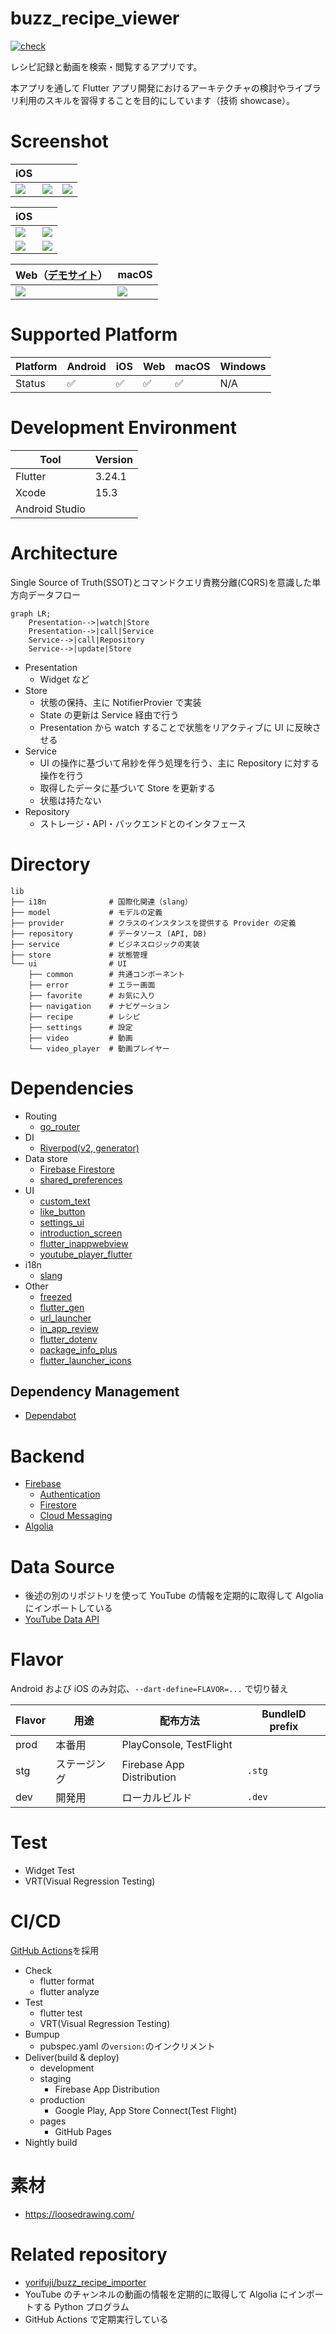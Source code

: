 # buzz_recipe_viewer

[![check](https://github.com/yorifuji/buzz_recipe_viewer/actions/workflows/check.yml/badge.svg?branch=main)](https://github.com/yorifuji/buzz_recipe_viewer/actions/workflows/check.yml)

レシピ記録と動画を検索・閲覧するアプリです。

本アプリを通して Flutter アプリ開発におけるアーキテクチャの検討やライブラリ利用のスキルを習得することを目的にしています（技術 showcase）。

# Screenshot

| iOS                            |                                |                                |
| ------------------------------ | ------------------------------ | ------------------------------ |
| ![](./images/walkthrough1.png) | ![](./images/walkthrough2.png) | ![](./images/walkthrough3.png) |

| iOS                           |                               |
| ----------------------------- | ----------------------------- |
| ![](./images/screenshot1.png) | ![](./images/screenshot2.png) |
| ![](./images/screenshot3.png) | ![](./images/screenshot4.png) |

| Web（[デモサイト](https://buzz.yorifuji.dev/)） | macOS                         |
| ----------------------------------------------- | ----------------------------- |
| ![](./images/screenshot5.png)                   | ![](./images/screenshot6.png) |

# Supported Platform

| Platform | Android | iOS | Web | macOS | Windows |
| -------- | ------- | --- | --- | ----- | ------- |
| Status   | ✅      | ✅  | ✅  | ✅    | N/A     |

# Development Environment

| Tool           | Version |
| -------------- | ------- |
| Flutter        | 3.24.1  |
| Xcode          | 15.3    |
| Android Studio |         |

# Architecture

Single Source of Truth(SSOT)とコマンドクエリ責務分離(CQRS)を意識した単方向データフロー

```mermaid
graph LR;
    Presentation-->|watch|Store
    Presentation-->|call|Service
    Service-->|call|Repository
    Service-->|update|Store
```

- Presentation
  - Widget など
- Store
  - 状態の保持、主に NotifierProvier で実装
  - State の更新は Service 経由で行う
  - Presentation から watch することで状態をリアクティブに UI に反映させる
- Service
  - UI の操作に基づいて帛紗を伴う処理を行う、主に Repository に対する操作を行う
  - 取得したデータに基づいて Store を更新する
  - 状態は持たない
- Repository
  - ストレージ・API・バックエンドとのインタフェース

# Directory

```
lib
├── i18n              # 国際化関連（slang）
├── model             # モデルの定義
├── provider          # クラスのインスタンスを提供する Provider の定義
├── repository        # データソース (API, DB)
├── service           # ビジネスロジックの実装
├── store             # 状態管理
└── ui                # UI
    ├── common        # 共通コンポーネント
    ├── error         # エラー画面
    ├── favorite      # お気に入り
    ├── navigation    # ナビゲーション
    ├── recipe        # レシピ
    ├── settings      # 設定
    ├── video         # 動画
    └── video_player  # 動画プレイヤー

```

# Dependencies

- Routing
  - [go_router](https://pub.dev/packages/go_router)
- DI
  - [Riverpod(v2, generator)](https://riverpod.dev/)
- Data store
  - [Firebase Firestore](https://firebase.google.com/docs/firestore)
  - [shared_preferences](https://pub.dev/packages/shared_preferences)
- UI
  - [custom_text](https://pub.dev/packages/custom_text)
  - [like_button](https://pub.dev/packages/like_button)
  - [settings_ui](https://pub.dev/packages/settings_ui)
  - [introduction_screen](https://pub.dev/packages/introduction_screen)
  - [flutter_inappwebview](https://pub.dev/packages/flutter_inappwebview)
  - [youtube_player_flutter](https://pub.dev/packages/youtube_player_flutter)
- i18n
  - [slang](https://pub.dev/packages/slang)
- Other
  - [freezed](https://pub.dev/packages/freezed)
  - [flutter_gen](https://pub.dev/packages/flutter_gen)
  - [url_launcher](https://pub.dev/packages/url_launcher)
  - [in_app_review](https://pub.dev/packages/in_app_review)
  - [flutter_dotenv](https://pub.dev/packages/flutter_dotenv)
  - [package_info_plus](https://pub.dev/packages/package_info_plus)
  - [flutter_launcher_icons](https://pub.dev/packages/flutter_launcher_icons)

## Dependency Management

- [Dependabot](https://docs.github.com/en/code-security/dependabot/working-with-dependabot)

# Backend

- [Firebase](https://firebase.google.com/)
  - [Authentication](https://firebase.google.com/products/auth)
  - [Firestore](https://firebase.google.com/docs/firestore)
  - [Cloud Messaging](https://firebase.google.com/docs/cloud-messaging)
- [Algolia](https://www.algolia.com/)

# Data Source

- 後述の別のリポジトリを使って YouTube の情報を定期的に取得して Algolia にインポートしている
- [YouTube Data API](https://developers.google.com/youtube/v3)

# Flavor

Android および iOS のみ対応、`--dart-define=FLAVOR=...` で切り替え

| Flavor | 用途         | 配布方法                  | BundleID prefix |
| ------ | ------------ | ------------------------- | --------------- |
| prod   | 本番用       | PlayConsole, TestFlight   |                 |
| stg    | ステージング | Firebase App Distribution | `.stg`          |
| dev    | 開発用       | ローカルビルド            | `.dev`          |

# Test

- Widget Test
- VRT(Visual Regression Testing)

# CI/CD

[GitHub Actions](https://github.co.jp/features/actions)を採用

- Check
  - flutter format
  - flutter analyze
- Test
  - flutter test
  - VRT(Visual Regression Testing)
- Bumpup
  - pubspec.yaml の`version:`のインクリメント
- Deliver(build & deploy)
  - development
  - staging
    - Firebase App Distribution
  - production
    - Google Play, App Store Connect(Test Flight)
  - pages
    - GitHub Pages
- Nightly build

# 素材

- https://loosedrawing.com/

# Related repository

- [yorifuji/buzz_recipe_importer](https://github.com/yorifuji/buzz_recipe_importer)
- YouTube のチャンネルの動画の情報を定期的に取得して Algolia にインポートする Python プログラム
- GitHub Actions で定期実行している
